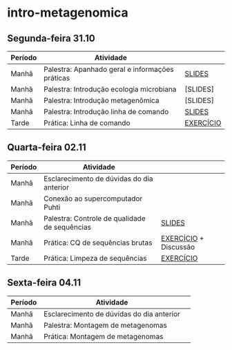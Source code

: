# intro-metagenomica

## Segunda-feira 31.10

|Período|Atividade                                      |                                            |
|-------|-----------------------------------------------|--------------------------------------------|
|Manhã  |Palestra: Apanhado geral e informações práticas|[SLIDES](apanhado-geral-e-info-praticas.pdf)|
|Manhã  |Palestra: Introdução ecologia microbiana       |[SLIDES]                                    |
|Manhã  |Palestra: Introdução metagenômica              |[SLIDES]                                    |
|Manhã  |Palestra: Introdução linha de comando          |[SLIDES](linha-de-comando.pdf)              |
|Tarde  |Prática: Linha de comando                      |[EXERCÍCIO](pratica-linha-de-comando.md)    |

## Quarta-feira 02.11

|Período|Atividade                                         |                                                   |
|-------|--------------------------------------------------|---------------------------------------------------|
|Manhã  |Esclarecimento de dúvidas do dia anterior         |                                                   |
|Manhã  |Conexão ao supercomputador Puhti                  |                                                   |
|Manhã  |Palestra: Controle de qualidade de sequências     |[SLIDES](CQ-de-sequencias.pdf)                     |
|Manhã  |Prática: CQ de sequências brutas                  |[EXERCÍCIO](CQ-de-sequencias-brutas.md) + Discussão|
|Tarde  |Prática: Limpeza de sequências                    |[EXERCÍCIO](limpeza-de-sequencias.md)              |

## Sexta-feira 04.11

|Período|Atividade                                         |                                                   |
|-------|--------------------------------------------------|---------------------------------------------------|
|Manhã  |Esclarecimento de dúvidas do dia anterior         |                                                   |
|Manhã  |Palestra: Montagem de metagenomas                 |                                                   |
|Manhã  |Prática: Montagem de metagenomas                  |                                                   |